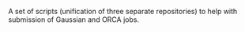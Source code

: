 A set of scripts (unification of three separate repositories) to help with submission of Gaussian and ORCA jobs.